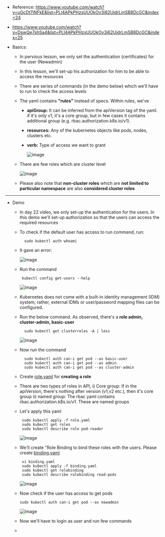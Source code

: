 - Reference: https://www.youtube.com/watch?v=uGcDt7iNFkE&list=PLl4APkPHzsUUOkOv3i62UidrLmSB8DcGC&index=24
- https://www.youtube.com/watch?v=DswQe7shSa4&list=PLl4APkPHzsUUOkOv3i62UidrLmSB8DcGC&index=25

- Basics:
  - In pervious lesson, we only set the authentication (certificates) for the user (Newadmin)
  - In this lesson, we'll set-up his authorization for him to be able to access the resources
  - There are series of commands (in the demo below) which we'll have to run to check the access levels
  - The yaml contains **"rules"** instead of specs. Within rules, we've
    - **apiGroup:** It can be inferred from the apiVersion tag of the yaml. if it's only v1, it's a core group, but in few cases it contains additional group (e.g. rbac.authorization.k8s.io/v1).
    - **resources:** Any of the kubernetes objects like pods, nodes, clusters etc.
    - **verb:** Type of access we want to grant


       ![image](https://github.com/user-attachments/assets/9d2290d3-04e7-4fe6-b924-079772d5b416)

  - There are few roles which are cluster level

     ![image](https://github.com/user-attachments/assets/c647d946-261a-4a67-932b-0d26b4aab1f7)

  - Please also note that **non-cluster roles** which are **not limited to particular namespace** are also **considered cluster roles**
      
 -----------------------------------------------------------------------
 - Demo
   - In day 22 video, we only set-up the authentication for the users. In this demo we'll set-up authorization so that the users can access the required resources

   - To check if the default user has access to run command, run:

           sudo kubectl auth whoami
  
   - It gave an error:

       ![image](https://github.com/user-attachments/assets/a557ca7a-0923-4640-9fe7-83cba7d017cb)

   - Run the command

          kubectl config get-users --help

       ![image](https://github.com/user-attachments/assets/6dc37e72-5d5b-49fb-81ec-780dde4fdef9)

   - Kubernetes does not come with a built-in identity management (IDM) system; rather, external IDMs or user/password mapping files can be configured. 

   - Run the below command. As observed, there's a **role admin, cluster-admin, basic-user**

           sudo kubectl get clusterroles -A | less

      ![image](https://github.com/user-attachments/assets/1d1b0d2a-9b7b-4ddc-aa43-7348ff38631d)

     
   - Now run the command
     
           sudo kubectl auth can-i get pod --as basic-user
           sudo kubectl auth can-i get pod --as admin
           sudo kubectl auth can-i get pod --as cluster-admin
 

   - Create [role.yaml](https://github.com/Ajit1279/GCP_Learning/blob/main/Docker_K8S/K8S/concepts/role.yaml) for **creating a role**

   - There are two types of roles in API, i) Core group: If in the apiVersion, there's nothing after version (v1,v2 etc.), then it's core group ii) named group: The rbac yaml contains rbac.authorization.k8s.io/v1. These are named groups 

   - Let's apply this yaml

          sudo kubectl apply -f role.yaml
          sudo kubectl get roles
          sudo kubectl describe role pod-reader

      ![image](https://github.com/user-attachments/assets/002fc5dd-c1a2-4eef-9a46-dd6b653d42ed)


   - We'll create "Role Binding to bind these roles with the users. Please create [binding.yaml](https://github.com/Ajit1279/GCP_Learning/blob/main/Docker_K8S/K8S/concepts/binding.yaml)

          vi binding.yaml
          sudo kubectl apply -f binding.yaml
          sudo kubectl get rolebinding
          sudo kubectl describe rolebinding read-pods

     ![image](https://github.com/user-attachments/assets/3e7b2663-8f37-4410-b60d-4aaf1f0dcda1)


   - Now check if the user has access to get pods

         sudo kubectl auth can-i get pod --as newadmin

      ![image](https://github.com/user-attachments/assets/8cfbb989-6d9c-4848-b853-b75dc0fa8c47)

   - Now we'll have to login as user and run few commands

         
   -   

